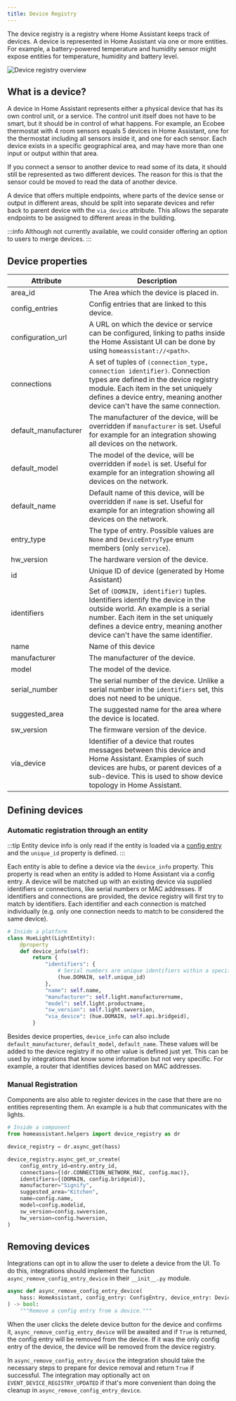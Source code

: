 ```yaml
---
title: Device Registry
---
```


The device registry is a registry where Home Assistant keeps track of devices. A device is represented in Home Assistant via one or more entities. For example, a battery-powered temperature and humidity sensor might expose entities for temperature, humidity and battery level.

<img class='invertDark'
  src='/img/en/device_registry/overview.png'
  alt='Device registry overview'
/>

## What is a device?

A device in Home Assistant represents either a physical device that has its own control unit, or a service. The control unit itself does not have to be smart, but it should be in control of what happens. For example, an Ecobee thermostat with 4 room sensors equals 5 devices in Home Assistant, one for the thermostat including all sensors inside it, and one for each sensor. Each device exists in a specific geographical area, and may have more than one input or output within that area.

If you connect a sensor to another device to read some of its data, it should still be represented as two different devices. The reason for this is that the sensor could be moved to read the data of another device.

A device that offers multiple endpoints, where parts of the device sense or output in different areas, should be split into separate devices and refer back to parent device with the `via_device` attribute. This allows the separate endpoints to be assigned to different areas in the building.

:::info
Although not currently available, we could consider offering an option to users to merge devices.
:::

## Device properties

| Attribute            | Description   |
| -------------------- | ----------------------------------------------------------------------------------------------------------------------------------- |
| area_id              | The Area which the device is placed in.  |
| config_entries       | Config entries that are linked to this device.  |
| configuration_url    | A URL on which the device or service can be configured, linking to paths inside the Home Assistant UI can be done by using `homeassistant://<path>`. |
| connections          | A set of tuples of `(connection_type, connection identifier)`. Connection types are defined in the device registry module. Each item in the set uniquely defines a device entry, meaning another device can't have the same connection. |
| default_manufacturer | The manufacturer of the device, will be overridden if `manufacturer` is set. Useful for example for an integration showing all devices on the network. |
| default_model        | The model of the device, will be overridden if `model` is set. Useful for example for an integration showing all devices on the network. |
| default_name         | Default name of this device, will be overridden if `name` is set. Useful for example for an integration showing all devices on the network. |
| entry_type           | The type of entry. Possible values are `None` and `DeviceEntryType` enum members (only `service`). |
| hw_version           | The hardware version of the device.   |
| id                   | Unique ID of device (generated by Home Assistant) |
| identifiers          | Set of `(DOMAIN, identifier)` tuples. Identifiers identify the device in the outside world. An example is a serial number. Each item in the set uniquely defines a device entry, meaning another device can't have the same identifier. |
| name                 | Name of this device |
| manufacturer         | The manufacturer of the device. |
| model                | The model of the device. |
| serial_number        | The serial number of the device. Unlike a serial number in the `identifiers` set, this does not need to be unique. |
| suggested_area       | The suggested name for the area where the device is located. |
| sw_version           | The firmware version of the device.   |
| via_device           | Identifier of a device that routes messages between this device and Home Assistant. Examples of such devices are hubs, or parent devices of a sub-device. This is used to show device topology in Home Assistant. |

## Defining devices

### Automatic registration through an entity
:::tip
Entity device info is only read if the entity is loaded via a [config entry](config_entries_index.md) and the `unique_id` property is defined.
:::

Each entity is able to define a device via the `device_info` property. This property is read when an entity is added to Home Assistant via a config entry. A device will be matched up with an existing device via supplied identifiers or connections, like serial numbers or MAC addresses. If identifiers and connections are provided, the device registry will first try to match by identifiers. Each identifier and each connection is matched individually (e.g. only one connection needs to match to be considered the same device).

```python
# Inside a platform
class HueLight(LightEntity):
    @property
    def device_info(self):
        return {
            "identifiers": {
                # Serial numbers are unique identifiers within a specific domain
                (hue.DOMAIN, self.unique_id)
            },
            "name": self.name,
            "manufacturer": self.light.manufacturername,
            "model": self.light.productname,
            "sw_version": self.light.swversion,
            "via_device": (hue.DOMAIN, self.api.bridgeid),
        }
```

Besides device properties, `device_info` can also include `default_manufacturer`, `default_model`, `default_name`. These values will be added to the device registry if no other value is defined just yet. This can be used by integrations that know some information but not very specific. For example, a router that identifies devices based on MAC addresses.

### Manual Registration

Components are also able to register devices in the case that there are no entities representing them. An example is a hub that communicates with the lights.

```python
# Inside a component
from homeassistant.helpers import device_registry as dr

device_registry = dr.async_get(hass)

device_registry.async_get_or_create(
    config_entry_id=entry.entry_id,
    connections={(dr.CONNECTION_NETWORK_MAC, config.mac)},
    identifiers={(DOMAIN, config.bridgeid)},
    manufacturer="Signify",
    suggested_area="Kitchen",
    name=config.name,
    model=config.modelid,
    sw_version=config.swversion,
    hw_version=config.hwversion,
)
```

## Removing devices

Integrations can opt in to allow the user to delete a device from the UI. To do this, integrations should implement the function `async_remove_config_entry_device` in their `__init__.py` module.

```py
async def async_remove_config_entry_device(
    hass: HomeAssistant, config_entry: ConfigEntry, device_entry: DeviceEntry
) -> bool:
    """Remove a config entry from a device."""
```

When the user clicks the delete device button for the device and confirms it, `async_remove_config_entry_device` will be awaited and if `True` is returned, the config entry will be removed from the device. If it was the only config entry of the device, the device will be removed from the device registry.

In `async_remove_config_entry_device` the integration should take the necessary steps to prepare for device removal and return `True` if successful. The integration may optionally act on `EVENT_DEVICE_REGISTRY_UPDATED` if that's more convenient than doing the cleanup in `async_remove_config_entry_device`.
